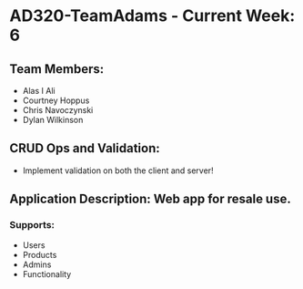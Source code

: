 # AD320-TeamAdams - Current Week: 6

## Team Members:
* Alas I Ali
* Courtney Hoppus
* Chris Navoczynski
* Dylan Wilkinson

## CRUD Ops and Validation:
* Implement validation on both the client and server!

## Application Description: Web app for resale use.
### Supports:
* Users
* Products
* Admins
* Functionality
